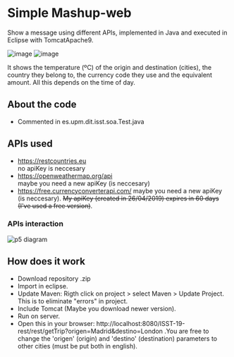 # Simple Mashup-web
Show a message using different APIs, implemented in Java and executed in Eclipse with TomcatApache9. 

![image](https://user-images.githubusercontent.com/36509669/56841382-b18d0f80-688d-11e9-8753-118bd27ae409.png)
![image](https://user-images.githubusercontent.com/36509669/66866713-21a56400-ef9a-11e9-931e-4549fc2663af.png)


It shows the temperature (ºC) of the origin and destination (cities), the country they belong to, the currency code they use and the equivalent amount. All this depends on the time of day.
## About the code
- Commented in es.upm.dit.isst.soa.Test.java
## APIs used
- https://restcountries.eu    
no apiKey is neccesary
- https://openweathermap.org/api   
maybe you need a new apiKey (is neccesary)
- https://free.currencyconverterapi.com/
maybe you need a new apiKey (is neccesary). <strike>My apiKey (created in 26/04/2019) expires in 60 days (I've used a free version)</strike>.
### APIs interaction
![p5 diagram](https://user-images.githubusercontent.com/36509669/66866207-21589900-ef99-11e9-9ba9-70ae0895a3c5.png)
## How does it work
- Download repository .zip
- Import in eclipse.
- Update Maven: Rigth click on project > select Maven > Update Project. This is to eliminate "errors" in project.
- Include Tomcat (Maybe you download newer version).
- Run on server.
- Open this in your browser: http://localhost:8080/ISST-19-rest/rest/getTrip?origen=Madrid&destino=London .You are free to change the 'origen' (origin) and 'destino' (destination) parameters to other cities (must be put both in english).

